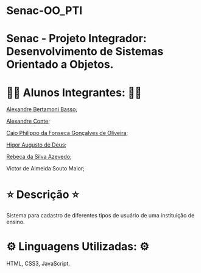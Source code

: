 # Senac-OO_PTI
# Senac - Projeto Integrador: Desenvolvimento de Sistemas Orientado a Objetos.

# 👨‍💻 Alunos Integrantes: 👨‍💻 
[Alexandre Bertamoni Basso](https://github.com/AlexandreBasso);

[Alexandre Conte](https://github.com/AlexandreConte);

[Caio Philippo da Fonseca Gonçalves de Oliveira](https://github.com/PhilippoFGO);

[Higor Augusto de Deus](https://github.com/higoradeus);

[Rebeca da Silva Azevedo](https://github.com/rebecaaaa);

Victor de Almeida Souto Maior;

# ⭐ Descrição ⭐
Sistema para cadastro de diferentes tipos de usuário de uma instituição de ensino.

# ⚙️ Linguagens Utilizadas: ⚙️
HTML, CSS3, JavaScript.
